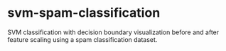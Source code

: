 # svm-spam-classification
SVM classification with decision boundary visualization before and after feature scaling using a spam classification dataset.
